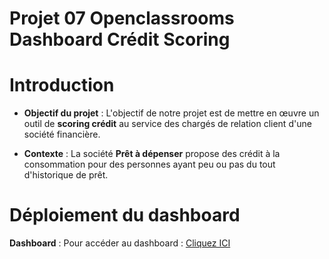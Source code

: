 # Projet 07 Openclassrooms Dashboard Crédit Scoring

# Introduction

- **Objectif du projet** : L'objectif de notre projet est de mettre en œuvre un outil de **scoring crédit** au service des chargés de relation client d'une société financière. 

- **Contexte** : La société **Prêt à dépenser** propose des crédit à la consommation pour des personnes ayant peu ou pas du tout d'historique de prêt. 


# Déploiement du dashboard

**Dashboard** : Pour accéder au dashboard : [Cliquez ICI](https://scoringdash.pythonanywhere.com/)